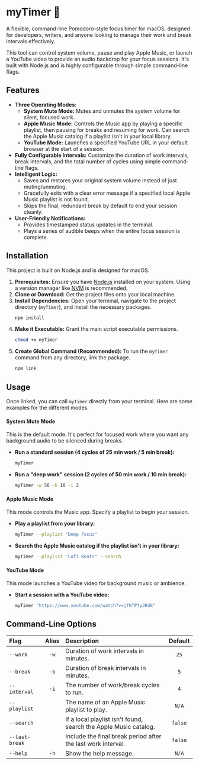 # myTimer 🍅

A flexible, command-line Pomodoro-style focus timer for macOS, designed for developers, writers, and anyone looking to manage their work and break intervals effectively.

This tool can control system volume, pause and play Apple Music, or launch a YouTube video to provide an audio backdrop for your focus sessions. It's built with Node.js and is highly configurable through simple command-line flags.

## Features

  * **Three Operating Modes:**
      * **System Mute Mode:** Mutes and unmutes the system volume for silent, focused work.
      * **Apple Music Mode:** Controls the Music app by playing a specific playlist, then pausing for breaks and resuming for work. Can search the Apple Music catalog if a playlist isn't in your local library.
      * **YouTube Mode:** Launches a specified YouTube URL in your default browser at the start of a session.
  * **Fully Configurable Intervals:** Customize the duration of work intervals, break intervals, and the total number of cycles using simple command-line flags.
  * **Intelligent Logic:**
      * Saves and restores your original system volume instead of just muting/unmuting.
      * Gracefully exits with a clear error message if a specified local Apple Music playlist is not found.
      * Skips the final, redundant break by default to end your session cleanly.
  * **User-Friendly Notifications:**
      * Provides timestamped status updates in the terminal.
      * Plays a series of audible beeps when the entire focus session is complete.

## Installation

This project is built on Node.js and is designed for macOS.

1.  **Prerequisites:** Ensure you have [Node.js](https://nodejs.org/) installed on your system. Using a version manager like [NVM](https://github.com/nvm-sh/nvm) is recommended.
2.  **Clone or Download:** Get the project files onto your local machine.
3.  **Install Dependencies:** Open your terminal, navigate to the project directory (`myTimer`), and install the necessary packages.
    ```bash
    npm install
    ```
4.  **Make it Executable:** Grant the main script executable permissions.
    ```bash
    chmod +x myTimer
    ```
5.  **Create Global Command (Recommended):** To run the `myTimer` command from any directory, link the package.
    ```bash
    npm link
    ```

## Usage

Once linked, you can call `myTimer` directly from your terminal. Here are some examples for the different modes.

#### System Mute Mode

This is the default mode. It's perfect for focused work where you want any background audio to be silenced during breaks.

  * **Run a standard session (4 cycles of 25 min work / 5 min break):**
    ```bash
    myTimer
    ```
  * **Run a "deep work" session (2 cycles of 50 min work / 10 min break):**
    ```bash
    myTimer -w 50 -b 10 -i 2
    ```

#### Apple Music Mode

This mode controls the Music app. Specify a playlist to begin your session.

  * **Play a playlist from your library:**
    ```bash
    myTimer --playlist "Deep Focus"
    ```
  * **Search the Apple Music catalog if the playlist isn't in your library:**
    ```bash
    myTimer --playlist "Lofi Beats" --search
    ```

#### YouTube Mode

This mode launches a YouTube video for background music or ambience.

  * **Start a session with a YouTube video:**
    ```bash
    myTimer "https://www.youtube.com/watch?v=jfKfPfyJRdk"
    ```

## Command-Line Options

| Flag | Alias | Description | Default |
| :--- | :---: | :--- | :---: |
| `--work` | `-w` | Duration of work intervals in minutes. | `25` |
| `--break`| `-b` | Duration of break intervals in minutes. | `5` |
| `--interval`| `-i` | The number of work/break cycles to run. | `4` |
| `--playlist`|  | The name of an Apple Music playlist to play. | `N/A` |
| `--search` | | If a local playlist isn't found, search the Apple Music catalog. | `false` |
| `--last-break`| | Include the final break period after the last work interval. | `false` |
| `--help` | `-h` | Show the help message. | `N/A` |

